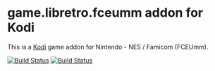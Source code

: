 # game.libretro.fceumm addon for Kodi

This is a [Kodi](http://kodi.tv) game addon for Nintendo - NES / Famicom (FCEUmm).

[![Build Status](https://travis-ci.org/kodi-game/game.libretro.fceumm.svg?branch=master)](https://travis-ci.org/kodi-game/game.libretro.fceumm)
[![Build Status](https://ci.appveyor.com/api/projects/status/github/kodi-game/game.libretro.fceumm?svg=true)](https://ci.appveyor.com/project/kodi-game/game-libretro-fceumm)
